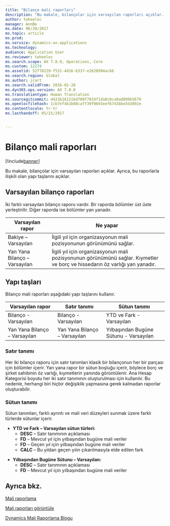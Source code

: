```yaml
---
title: "Bilanço mali raporları"
description: "Bu makale, bilançolar için varsayılan raporları açıklar. Ayrıca, bu raporlarla ilişkili olan yapı taşlarını açıklar."
author: twheeloc
manager: AnnBe
ms.date: 06/20/2017
ms.topic: article
ms.prod: 
ms.service: dynamics-ax-applications
ms.technology: 
audience: Application User
ms.reviewer: twheeloc
ms.search.scope: AX 7.0.0, Operations, Core
ms.custom: 12274
ms.assetid: 52f78229-f531-4d16-b337-e2628994acb6
ms.search.region: Global
ms.author: jcart
ms.search.validFrom: 2016-02-28
ms.dyn365.ops.version: AX 7.0.0
ms.translationtype: Human Translation
ms.sourcegitcommit: d421b161216d700f7819f1da8c0ca8ad089b5670
ms.openlocfilehash: 1cb7ef4b1b08caff39f0693eef6743bbe5d3892e
ms.contentlocale: tr-tr
ms.lasthandoff: 05/25/2017


---
```


# <a name="balance-sheet-financial-reports"></a>Bilanço mali raporları

[!include[banner](../includes/banner.md)]


Bu makale, bilançolar için varsayılan raporları açıklar. Ayrıca, bu raporlarla ilişkili olan yapı taşlarını açıklar. 

<a name="default-balance-sheet-reports"></a>Varsayılan bilanço raporları
-----------------------------

İki farklı varsayılan bilanço raporu vardır. Bir raporda bölümler üst üste yerleştirilir. Diğer raporda ise bölümler yan yanadır.

| Varsayılan rapor                       | Ne yapar                                                                                                                           |
|--------------------------------------|----------------------------------------------------------------------------------------------------------------------------------------|
| Bakiye – Varsayılan              | İlgili yıl için organizasyonun mali pozisyonunun görünümünü sağlar.                                                                 |
| Yan Yana Bilanço – Varsayılan | İlgili yıl için organizasyonun mali pozisyonunun görünümünü sağlar. Kıymetler ve borç ve hissedarın öz varlığı yan yanadır. |

## <a name="building-blocks"></a>Yapı taşları
Bilanço mali raporları aşağıdaki yapı taşlarını kullanır.

| Varsayılan rapor                       | Satır tanımı                       | Sütun tanımı             |
|--------------------------------------|--------------------------------------|-------------------------------|
| Bilanço - Varsayılan              | Bilanço - Varsayılan              | YTD ve Fark - Varsayılan    |
| Yan Yana Bilanço – Varsayılan | Yan Yana Bilanço – Varsayılan | Yılbaşından Bugüne Sütunu - Varsayılan |

### <a name="row-definition"></a>Satır tanımı

Her iki bilanço raporu için satır tanımları klasik bir bilançonun her bir parçası için bölümler içerir. Yan yana rapor bir sütun boşluğu içerir, böylece borç ve şirket sahibinin öz varlığı, kıymetlerin yanında görüntülenir. Ana Hesap Kategorisi boyutu her iki satır tanımının oluşturulması için kullanılır. Bu nedenle, herhangi biri hiçbir değişiklik yapmasına gerek kalmadan raporlar oluşturabilir.

### <a name="column-definition"></a>Sütun tanımı

Sütun tanımları, farklı ayrıntı ve mali veri düzeyleri sunmak üzere farklı türlerde sütunlar içerir.

-   **YTD ve Fark – Varsayılan sütun türleri:**
    -   **DESC** – Satır tanımının açıklaması
    -   **FD** – Mevcut yıl için yılbaşından bugüne mali veriler
    -   **FD** – Geçen yıl için yılbaşından bugüne mali veriler
    -   **CALC** – Bu yıldan geçen yılın çıkarılmasıyla elde edilen fark

<!-- -->

-   **Yılbaşından Bugüne Sütunu – Varsayılan:**
    -   **DESC** – Satır tanımının açıklaması
    -   **FD** – Mevcut yıl için yılbaşından bugüne mali veriler

 

<a name="see-also"></a>Ayrıca bkz.
--------

[Mali raporlama](financial-reporting-getting-started.md)

[Mali raporları görüntüle](view-financial-reports.md)

[Dynamics Mali Raporlama Blogu](http://blogs.msdn.com/b/dynamics_financial_reporting/)





